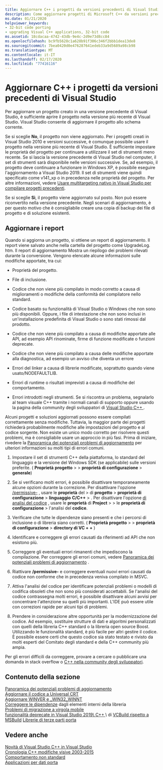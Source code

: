 ```yaml
---
title: Aggiornare C++ i progetti da versioni precedenti di Visual Studio
description: Come aggiornare progetti di Microsoft C++ da versioni precedenti di Visual Studio.
ms.date: 01/21/2020
helpviewer_keywords:
- 32-bit code porting
- upgrading Visual C++ applications, 32-bit code
ms.assetid: 18cdacaa-4742-43db-9e4c-2d9e73d8cc84
ms.openlocfilehash: bc9fb5628c1a628b91f306c346f2bbb1dea13de8
ms.sourcegitcommit: 7bea0420d0e476287641edeb33a9d5689a98cb98
ms.translationtype: MT
ms.contentlocale: it-IT
ms.lasthandoff: 02/17/2020
ms.locfileid: "77416116"
---
```

# <a name="upgrade-c-projects-from-earlier-versions-of-visual-studio"></a>Aggiornare C++ i progetti da versioni precedenti di Visual Studio

Per aggiornare un progetto creato in una versione precedente di Visual Studio, è sufficiente aprire il progetto nella versione più recente di Visual Studio. Visual Studio consente di aggiornare il progetto allo schema corrente.

Se si sceglie **No**, il progetto non viene aggiornato. Per i progetti creati in Visual Studio 2010 e versioni successive, è comunque possibile usare il progetto nella versione più recente di Visual Studio. È sufficiente impostare le proprietà del progetto per continuare a utilizzare il set di strumenti meno recente. Se si lascia la versione precedente di Visual Studio nel computer, il set di strumenti sarà disponibile nelle versioni successive. Se, ad esempio, il progetto deve continuare a funzionare in Windows XP, è possibile eseguire l'aggiornamento a Visual Studio 2019. Il set di strumenti viene quindi specificato come v141_xp o in precedenza nelle proprietà del progetto. Per altre informazioni, vedere [Usare multitargeting nativo in Visual Studio per compilare progetti precedenti](use-native-multi-targeting.md).

Se si sceglie **Sì**, il progetto viene aggiornato sul posto. Non può essere riconvertito nella versione precedente. Negli scenari di aggiornamento, è per questo motivo che è consigliabile creare una copia di backup dei file di progetto e di soluzione esistenti.

## <a name="upgrade-reports"></a>Aggiornare i report

Quando si aggiorna un progetto, si ottiene un report di aggiornamento. Il report viene salvato anche nella cartella del progetto come UpgradeLog. htm. Il report di aggiornamento Mostra un riepilogo dei problemi rilevati durante la conversione. Vengono elencate alcune informazioni sulle modifiche apportate, tra cui:

- Proprietà del progetto.

- File di inclusione.

- Codice che non viene più compilato in modo corretto a causa di miglioramenti o modifiche della conformità del compilatore nello standard.

- Codice basato su funzionalità di Visual Studio o Windows che non sono più disponibili. Oppure, i file di intestazione che non sono inclusi in un'installazione predefinita di Visual Studio o sono stati rimossi dal prodotto.

- Codice che non viene più compilato a causa di modifiche apportate alle API, ad esempio API rinominate, firme di funzione modificate o funzioni deprecate.

- Codice che non viene più compilato a causa delle modifiche apportate alla diagnostica, ad esempio un avviso che diventa un errore

- Errori del linker a causa di librerie modificate, soprattutto quando viene usato/NODEFAULTLIB.

- Errori di runtime o risultati imprevisti a causa di modifiche del comportamento.

- Errori introdotti negli strumenti. Se si riscontra un problema, segnalarlo al team visuale C++ tramite i normali canali di supporto oppure usando la pagina della community degli sviluppatori di [Visual Studio C++ ](https://developercommunity.visualstudio.com/spaces/62/index.html) .

Alcuni progetti e soluzioni aggiornati possono essere compilati correttamente senza modifiche. Tuttavia, la maggior parte dei progetti richiederà probabilmente modifiche alle impostazioni del progetto e al codice sorgente. Non esiste un unico modo corretto per risolvere questi problemi, ma è consigliabile usare un approccio in più fasi. Prima di iniziare, rivedere la [Panoramica dei potenziali problemi di aggiornamento](../porting/overview-of-potential-upgrade-issues-visual-cpp.md) per ulteriori informazioni su molti tipi di errori comuni.

1. Impostare il set di strumenti C++ della piattaforma, lo standard del linguaggio e la versione del Windows SDK (se applicabile) sulle versioni preferite. ( **Proprietà** **progetto** >  > **proprietà di configurazione** > **generale**)

1. Se si verificano molti errori, è possibile disattivare temporaneamente alcune opzioni durante la correzione. Per disattivare l'opzione [/permissive-](../build/reference/permissive-standards-conformance.md) , usare le **proprietà** del > di **progetto** > **proprietà di configurazione** > **linguaggio** **C/C++**  > . Per disattivare l'opzione [di analisi del codice](/cpp/code-quality/code-analysis-for-c-cpp-overview) , usare le **proprietà** di **Project** >  > le **proprietà di configurazione** > l'analisi del **codice**.

1. Verificare che tutte le dipendenze siano presenti e che i percorsi di inclusione o di libreria siano corretti. ( **Proprietà** **progetto** >  > **proprietà di configurazione** > **directory di VC + +** )

1. Identificare e correggere gli errori causati da riferimenti ad API che non esistono più.

1. Correggere gli eventuali errori rimanenti che impediscono la compilazione. Per correggere gli errori comuni, vedere [Panoramica dei potenziali problemi di aggiornamento](../porting/overview-of-potential-upgrade-issues-visual-cpp.md) .

1. Riattivare **/permissive-** e correggere eventuali nuovi errori causati da codice non conforme che in precedenza veniva compilato in MSVC.

1. Attiva l'analisi del codice per identificare potenziali problemi o modelli di codifica obsoleti che non sono più considerati accettabili. Se l'analisi del codice contrassegna molti errori, è possibile disattivare alcuni avvisi per concentrare l'attenzione su quelli più importanti. L'IDE può essere utile con correzioni rapide per alcuni tipi di problemi.

1. Prendere in considerazione altre opportunità per la modernizzazione del codice. Ad esempio, sostituire strutture di dati e algoritmi personalizzati con quelli della libreria C++ standard o la libreria open source Boost. Utilizzando le funzionalità standard, è più facile per altri gestire il codice. È possibile essere certi che questo codice sia stato testato e rivisto da molti esperti del Comitato degli standard e della C++ community più ampia.

Per gli errori difficili da correggere, provare a cercare o pubblicare una domanda in stack overflow o [ C++ nella community degli sviluppatori](https://developercommunity.visualstudio.com/spaces/62/index.html).

## <a name="in-this-section"></a>Contenuto della sezione

[Panoramica dei potenziali problemi di aggiornamento](overview-of-potential-upgrade-issues-visual-cpp.md)\
[Aggiornare il codice a Universal CRT](upgrade-your-code-to-the-universal-crt.md)\
[Aggiornare WINVER e _WIN32_WINNT](modifying-winver-and-win32-winnt.md)\
[Correggere le dipendenze](fix-your-dependencies-on-library-internals.md) dagli elementi interni della libreria\
[Problemi di migrazione a virgola mobile](floating-point-migration-issues.md)\
[funzionalità deprecate in Visual Studio 2019\ C++ ](features-deprecated-in-visual-studio.md)
\ di [VCBuild rispetto a MSBuild](build-system-changes.md)
[Librerie di terze parti porta](porting-third-party-libraries.md)

## <a name="see-also"></a>Vedere anche

[Novità di Visual Studio C++ in Visual Studio](../overview/what-s-new-for-visual-cpp-in-visual-studio.md)\
[Cronologia C++ modifiche visive 2003-2015](../porting/visual-cpp-change-history-2003-2015.md)\
[Comportamento non standard](../cpp/nonstandard-behavior.md)\
[Applicazioni per dati porta](../data/data-access-programming-mfc-atl.md)
